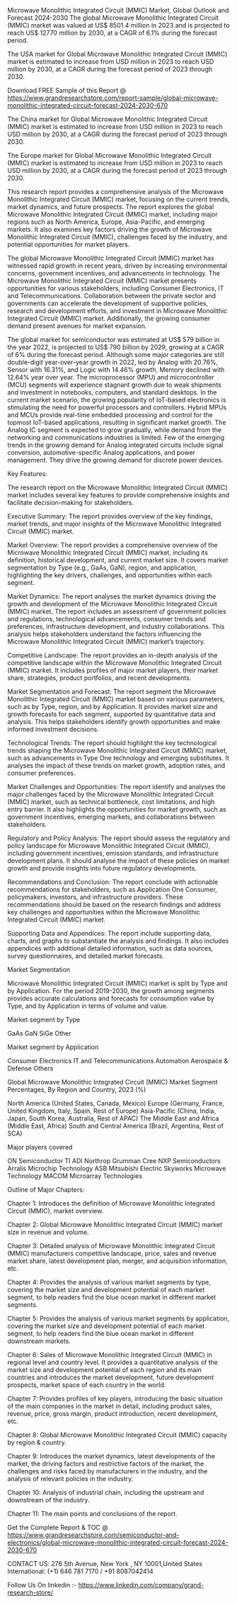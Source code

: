 Microwave Monolithic Integrated Circuit (MMIC) Market, Global Outlook and Forecast 2024-2030
The global Microwave Monolithic Integrated Circuit (MMIC) market was valued at US$ 8501.4 million in 2023 and is projected to reach US$ 12770 million by 2030, at a CAGR of 6.1% during the forecast period.

The USA market for Global Microwave Monolithic Integrated Circuit (MMIC) market is estimated to increase from USD million in 2023 to reach USD million by 2030, at a CAGR during the forecast period of 2023 through 2030.

Download FREE Sample of this Report @ https://www.grandresearchstore.com/report-sample/global-microwave-monolithic-integrated-circuit-forecast-2024-2030-670

The China market for Global Microwave Monolithic Integrated Circuit (MMIC) market is estimated to increase from USD million in 2023 to reach USD million by 2030, at a CAGR during the forecast period of 2023 through 2030.

The Europe market for Global Microwave Monolithic Integrated Circuit (MMIC) market is estimated to increase from USD million in 2023 to reach USD million by 2030, at a CAGR during the forecast period of 2023 through 2030.

This research report provides a comprehensive analysis of the Microwave Monolithic Integrated Circuit (MMIC) market, focusing on the current trends, market dynamics, and future prospects. The report explores the global Microwave Monolithic Integrated Circuit (MMIC) market, including major regions such as North America, Europe, Asia-Pacific, and emerging markets. It also examines key factors driving the growth of Microwave Monolithic Integrated Circuit (MMIC), challenges faced by the industry, and potential opportunities for market players.

The global Microwave Monolithic Integrated Circuit (MMIC) market has witnessed rapid growth in recent years, driven by increasing environmental concerns, government incentives, and advancements in technology. The Microwave Monolithic Integrated Circuit (MMIC) market presents opportunities for various stakeholders, including Consumer Electronics, IT and Telecommunications. Collaboration between the private sector and governments can accelerate the development of supportive policies, research and development efforts, and investment in Microwave Monolithic Integrated Circuit (MMIC) market. Additionally, the growing consumer demand present avenues for market expansion.

The global market for semiconductor was estimated at US$ 579 billion in the year 2022, is projected to US$ 790 billion by 2029, growing at a CAGR of 6% during the forecast period. Although some major categories are still double-digit year-over-year growth in 2022, led by Analog with 20.76%, Sensor with 16.31%, and Logic with 14.46% growth, Memory declined with 12.64% year over year. The microprocessor (MPU) and microcontroller (MCU) segments will experience stagnant growth due to weak shipments and investment in notebooks, computers, and standard desktops. In the current market scenario, the growing popularity of IoT-based electronics is stimulating the need for powerful processors and controllers. Hybrid MPUs and MCUs provide real-time embedded processing and control for the topmost IoT-based applications, resulting in significant market growth. The Analog IC segment is expected to grow gradually, while demand from the networking and communications industries is limited. Few of the emerging trends in the growing demand for Analog integrated circuits include signal conversion, automotive-specific Analog applications, and power management. They drive the growing demand for discrete power devices.

Key Features:

The research report on the Microwave Monolithic Integrated Circuit (MMIC) market includes several key features to provide comprehensive insights and facilitate decision-making for stakeholders.

Executive Summary: The report provides overview of the key findings, market trends, and major insights of the Microwave Monolithic Integrated Circuit (MMIC) market.

Market Overview: The report provides a comprehensive overview of the Microwave Monolithic Integrated Circuit (MMIC) market, including its definition, historical development, and current market size. It covers market segmentation by Type (e.g., GaAs, GaN), region, and application, highlighting the key drivers, challenges, and opportunities within each segment.

Market Dynamics: The report analyses the market dynamics driving the growth and development of the Microwave Monolithic Integrated Circuit (MMIC) market. The report includes an assessment of government policies and regulations, technological advancements, consumer trends and preferences, infrastructure development, and industry collaborations. This analysis helps stakeholders understand the factors influencing the Microwave Monolithic Integrated Circuit (MMIC) market’s trajectory.

Competitive Landscape: The report provides an in-depth analysis of the competitive landscape within the Microwave Monolithic Integrated Circuit (MMIC) market. It includes profiles of major market players, their market share, strategies, product portfolios, and recent developments.

Market Segmentation and Forecast: The report segment the Microwave Monolithic Integrated Circuit (MMIC) market based on various parameters, such as by Type, region, and by Application. It provides market size and growth forecasts for each segment, supported by quantitative data and analysis. This helps stakeholders identify growth opportunities and make informed investment decisions.

Technological Trends: The report should highlight the key technological trends shaping the Microwave Monolithic Integrated Circuit (MMIC) market, such as advancements in Type One technology and emerging substitutes. It analyses the impact of these trends on market growth, adoption rates, and consumer preferences.

Market Challenges and Opportunities: The report identify and analyses the major challenges faced by the Microwave Monolithic Integrated Circuit (MMIC) market, such as technical bottleneck, cost limitations, and high entry barrier. It also highlights the opportunities for market growth, such as government incentives, emerging markets, and collaborations between stakeholders.

Regulatory and Policy Analysis: The report should assess the regulatory and policy landscape for Microwave Monolithic Integrated Circuit (MMIC), including government incentives, emission standards, and infrastructure development plans. It should analyse the impact of these policies on market growth and provide insights into future regulatory developments.

Recommendations and Conclusion: The report conclude with actionable recommendations for stakeholders, such as Application One Consumer, policymakers, investors, and infrastructure providers. These recommendations should be based on the research findings and address key challenges and opportunities within the Microwave Monolithic Integrated Circuit (MMIC) market.

Supporting Data and Appendices: The report include supporting data, charts, and graphs to substantiate the analysis and findings. It also includes appendices with additional detailed information, such as data sources, survey questionnaires, and detailed market forecasts.

Market Segmentation

Microwave Monolithic Integrated Circuit (MMIC) market is split by Type and by Application. For the period 2019-2030, the growth among segments provides accurate calculations and forecasts for consumption value by Type, and by Application in terms of volume and value.

Market segment by Type

GaAs
GaN
SiGe
Other

Market segment by Application

Consumer Electronics
IT and Telecommunications
Automation
Aerospace & Defense
Others

Global Microwave Monolithic Integrated Circuit (MMIC) Market Segment Percentages, By Region and Country, 2023 (%)

North America (United States, Canada, Mexico)
Europe (Germany, France, United Kingdom, Italy, Spain, Rest of Europe)
Asia-Pacific (China, India, Japan, South Korea, Australia, Rest of APAC)
The Middle East and Africa (Middle East, Africa)
South and Central America (Brazil, Argentina, Rest of SCA)

Major players covered

ON Semiconductor
TI
ADI
Northrop Grumman
Cree
NXP Semiconductors
Arralis
Microchip Technology
ASB
Mitsubishi Electric
Skyworks
Microwave Technology
MACOM
Microarray Technologies

Outline of Major Chapters:

Chapter 1: Introduces the definition of Microwave Monolithic Integrated Circuit (MMIC), market overview.

Chapter 2: Global Microwave Monolithic Integrated Circuit (MMIC) market size in revenue and volume.

Chapter 3: Detailed analysis of Microwave Monolithic Integrated Circuit (MMIC) manufacturers competitive landscape, price, sales and revenue market share, latest development plan, merger, and acquisition information, etc.

Chapter 4: Provides the analysis of various market segments by type, covering the market size and development potential of each market segment, to help readers find the blue ocean market in different market segments.

Chapter 5: Provides the analysis of various market segments by application, covering the market size and development potential of each market segment, to help readers find the blue ocean market in different downstream markets.

Chapter 6: Sales of Microwave Monolithic Integrated Circuit (MMIC) in regional level and country level. It provides a quantitative analysis of the market size and development potential of each region and its main countries and introduces the market development, future development prospects, market space of each country in the world.

Chapter 7: Provides profiles of key players, introducing the basic situation of the main companies in the market in detail, including product sales, revenue, price, gross margin, product introduction, recent development, etc.

Chapter 8: Global Microwave Monolithic Integrated Circuit (MMIC) capacity by region & country.

Chapter 9: Introduces the market dynamics, latest developments of the market, the driving factors and restrictive factors of the market, the challenges and risks faced by manufacturers in the industry, and the analysis of relevant policies in the industry.

Chapter 10: Analysis of industrial chain, including the upstream and downstream of the industry.

Chapter 11: The main points and conclusions of the report.

Get the Complete Report & TOC @ https://www.grandresearchstore.com/semiconductor-and-electronics/global-microwave-monolithic-integrated-circuit-forecast-2024-2030-670

CONTACT US:
276 5th Avenue, New York , NY 10001,United States
International: (+1) 646 781 7170 / +91 8087042414

Follow Us On linkedin :- https://www.linkedin.com/company/grand-research-store/
